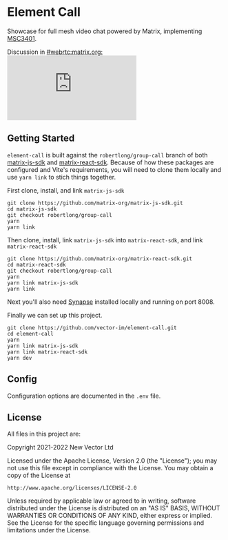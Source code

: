 # Element Call

Showcase for full mesh video chat powered by Matrix, implementing [MSC3401](https://github.com/matrix-org/matrix-spec-proposals/blob/matthew/group-voip/proposals/3401-group-voip.md).

Discussion in [#webrtc:matrix.org: ![#webrtc:matrix.org](https://img.shields.io/matrix/webrtc:matrix.org)](https://matrix.to/#/#webrtc:matrix.org)

## Getting Started

`element-call` is built against the `robertlong/group-call` branch of both [matrix-js-sdk](https://github.com/matrix-org/matrix-js-sdk/pull/1902) and [matrix-react-sdk](https://github.com/matrix-org/matrix-react-sdk/pull/6848). Because of how these packages are configured and Vite's requirements, you will need to clone them locally and use `yarn link` to stich things together.

First clone, install, and link `matrix-js-sdk`

```
git clone https://github.com/matrix-org/matrix-js-sdk.git
cd matrix-js-sdk
git checkout robertlong/group-call
yarn
yarn link
```

Then clone, install, link `matrix-js-sdk` into `matrix-react-sdk`, and link `matrix-react-sdk`

```
git clone https://github.com/matrix-org/matrix-react-sdk.git
cd matrix-react-sdk
git checkout robertlong/group-call
yarn
yarn link matrix-js-sdk
yarn link
```

Next you'll also need [Synapse](https://matrix-org.github.io/synapse/latest/setup/installation.html) installed locally and running on port 8008.

Finally we can set up this project.

```
git clone https://github.com/vector-im/element-call.git
cd element-call
yarn
yarn link matrix-js-sdk
yarn link matrix-react-sdk
yarn dev
```

## Config

Configuration options are documented in the `.env` file.

## License

All files in this project are:

Copyright 2021-2022 New Vector Ltd

Licensed under the Apache License, Version 2.0 (the "License");
you may not use this file except in compliance with the License.
You may obtain a copy of the License at

    http://www.apache.org/licenses/LICENSE-2.0

Unless required by applicable law or agreed to in writing, software
distributed under the License is distributed on an "AS IS" BASIS,
WITHOUT WARRANTIES OR CONDITIONS OF ANY KIND, either express or implied.
See the License for the specific language governing permissions and
limitations under the License.
